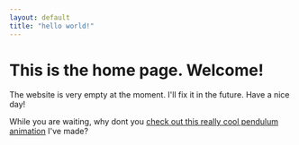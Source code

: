 ```yaml
---
layout: default
title: "hello world!"
---
```


# This is the home page. Welcome!
The website is very empty at the moment. I'll fix it in the future. Have a nice day!

While you are waiting, why dont you [check out this really cool pendulum animation](/pendulum) I've made? 
